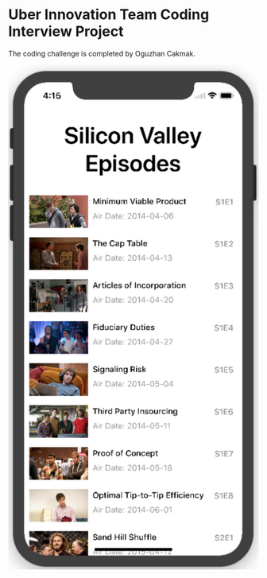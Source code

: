 # Uber Innovation Team Coding Interview Project

The coding challenge is completed by Oguzhan Cakmak.

![Alt text](images/project.png)

